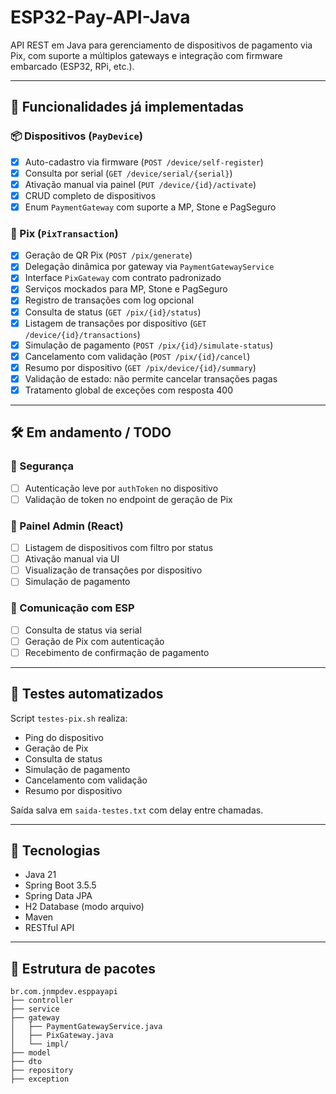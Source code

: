 # ESP32-Pay-API-Java

API REST em Java para gerenciamento de dispositivos de pagamento via Pix, com suporte a múltiplos gateways e integração com firmware embarcado (ESP32, RPi, etc.).

---

## 🚀 Funcionalidades já implementadas

### 📦 Dispositivos (`PayDevice`)
- [x] Auto-cadastro via firmware (`POST /device/self-register`)
- [x] Consulta por serial (`GET /device/serial/{serial}`)
- [x] Ativação manual via painel (`PUT /device/{id}/activate`)
- [x] CRUD completo de dispositivos
- [x] Enum `PaymentGateway` com suporte a MP, Stone e PagSeguro

### 💸 Pix (`PixTransaction`)
- [x] Geração de QR Pix (`POST /pix/generate`)
- [x] Delegação dinâmica por gateway via `PaymentGatewayService`
- [x] Interface `PixGateway` com contrato padronizado
- [x] Serviços mockados para MP, Stone e PagSeguro
- [x] Registro de transações com log opcional
- [x] Consulta de status (`GET /pix/{id}/status`)
- [x] Listagem de transações por dispositivo (`GET /device/{id}/transactions`)
- [x] Simulação de pagamento (`POST /pix/{id}/simulate-status`)
- [x] Cancelamento com validação (`POST /pix/{id}/cancel`)
- [x] Resumo por dispositivo (`GET /pix/device/{id}/summary`)
- [x] Validação de estado: não permite cancelar transações pagas
- [x] Tratamento global de exceções com resposta 400

---

## 🛠️ Em andamento / TODO

### 🔐 Segurança
- [ ] Autenticação leve por `authToken` no dispositivo
- [ ] Validação de token no endpoint de geração de Pix

### 🧠 Painel Admin (React)
- [ ] Listagem de dispositivos com filtro por status
- [ ] Ativação manual via UI
- [ ] Visualização de transações por dispositivo
- [ ] Simulação de pagamento

### 📡 Comunicação com ESP
- [ ] Consulta de status via serial
- [ ] Geração de Pix com autenticação
- [ ] Recebimento de confirmação de pagamento

---

## 🧪 Testes automatizados

Script `testes-pix.sh` realiza:

- Ping do dispositivo
- Geração de Pix
- Consulta de status
- Simulação de pagamento
- Cancelamento com validação
- Resumo por dispositivo

Saída salva em `saida-testes.txt` com delay entre chamadas.

---

## 🧰 Tecnologias

- Java 21
- Spring Boot 3.5.5
- Spring Data JPA
- H2 Database (modo arquivo)
- Maven
- RESTful API

---

## 📂 Estrutura de pacotes

```plaintext
br.com.jnmpdev.esppayapi
├── controller
├── service
├── gateway
│   ├── PaymentGatewayService.java
│   ├── PixGateway.java
│   └── impl/
├── model
├── dto
├── repository
├── exception
